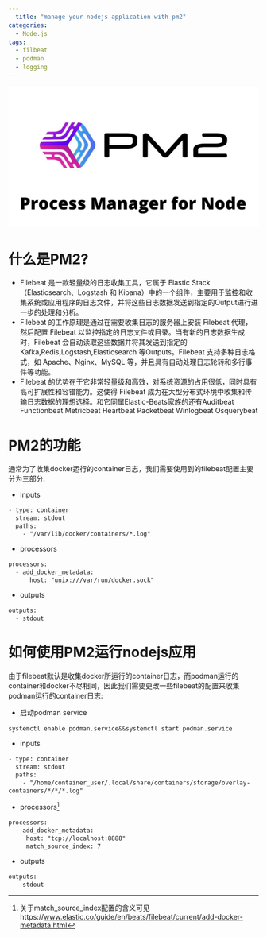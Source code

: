 ```yaml
---
  title: "manage your nodejs application with pm2"
categories:
  - Node.js
tags:
  - filbeat
  - podman
  - logging
---
```

![pm2](/assets/images/pm2.jpeg "pm2")
# 什么是PM2?
 - Filebeat 是一款轻量级的日志收集工具，它属于 Elastic Stack（Elasticsearch、Logstash 和 Kibana）中的一个组件，主要用于监控和收集系统或应用程序的日志文件，并将这些日志数据发送到指定的Output进行进一步的处理和分析。
 - Filebeat 的工作原理是通过在需要收集日志的服务器上安装 Filebeat 代理，然后配置 Filebeat 以监控指定的日志文件或目录。当有新的日志数据生成时，Filebeat 会自动读取这些数据并将其发送到指定的 Kafka,Redis,Logstash,Elasticsearch 等Outputs。Filebeat 支持多种日志格式，如 Apache、Nginx、MySQL 等，并且具有自动处理日志轮转和多行事件等功能。
 - Filebeat 的优势在于它非常轻量级和高效，对系统资源的占用很低，同时具有高可扩展性和容错能力。这使得 Filebeat 成为在大型分布式环境中收集和传输日志数据的理想选择。和它同属Elastic-Beats家族的还有Auditbeat Functionbeat Metricbeat Heartbeat Packetbeat Winlogbeat Osquerybeat
# PM2的功能
通常为了收集docker运行的container日志，我们需要使用到的filebeat配置主要分为三部分:
- inputs
```config
- type: container
  stream: stdout
  paths:
    - "/var/lib/docker/containers/*.log"
```
- processors
```config
processors:
  - add_docker_metadata:
      host: "unix:///var/run/docker.sock"
```
- outputs
```config
outputs:
  - stdout
```
# 如何使用PM2运行nodejs应用
  由于filebeat默认是收集docker所运行的container日志，而podman运行的container和docker不尽相同，因此我们需要更改一些filebeat的配置来收集podman运行的container日志:
- 启动podman service
```shell
systemctl enable podman.service&&systemctl start podman.service
```
- inputs
```config
- type: container
  stream: stdout
  paths:
    - "/home/container_user/.local/share/containers/storage/overlay-containers/*/*/*.log"
```
- processors[^1]
```config
processors:
  - add_docker_metadata:
     host: "tcp://localhost:8888"
     match_source_index: 7
```
- outputs
```config
outputs:
  - stdout
```

[^1]: 关于match_source_index配置的含义可见https://www.elastic.co/guide/en/beats/filebeat/current/add-docker-metadata.html
<script src="{{ "/assets/js/mermaid.min.js" | relative_url }}"></script>
